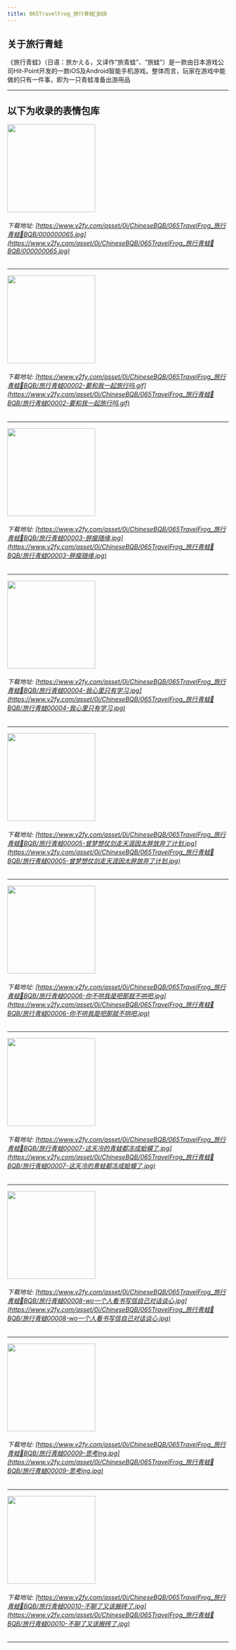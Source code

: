 ```yaml
---
title: 065TravelFrog_旅行青蛙🐸BQB
---
```


## 关于旅行青蛙

《旅行青蛙》（日语：旅かえる，又译作“旅青蛙”、“旅蛙”）是一款由日本游戏公司Hit-Point开发的一款iOS及Android智能手机游戏。整体而言，玩家在游戏中能做的只有一件事，即为一只青蛙准备出游用品


------
## 以下为收录的表情包库

<!-- more -->

<img height='200px' style='height:200px;'  src='https://www.v2fy.com/asset/0i/ChineseBQB/065TravelFrog_旅行青蛙🐸BQB/000000065.jpg' data-original='https://www.v2fy.com/asset/0i/ChineseBQB/065TravelFrog_旅行青蛙🐸BQB/000000065.jpg' /><br/><h6>下载地址: [https://www.v2fy.com/asset/0i/ChineseBQB/065TravelFrog_旅行青蛙🐸BQB/000000065.jpg](https://www.v2fy.com/asset/0i/ChineseBQB/065TravelFrog_旅行青蛙🐸BQB/000000065.jpg)</h6><hr/><img height='200px' style='height:200px;'  src='https://www.v2fy.com/asset/0i/ChineseBQB/065TravelFrog_旅行青蛙🐸BQB/旅行青蛙00002-要和我一起旅行吗.gif' data-original='https://www.v2fy.com/asset/0i/ChineseBQB/065TravelFrog_旅行青蛙🐸BQB/旅行青蛙00002-要和我一起旅行吗.gif' /><br/><h6>下载地址: [https://www.v2fy.com/asset/0i/ChineseBQB/065TravelFrog_旅行青蛙🐸BQB/旅行青蛙00002-要和我一起旅行吗.gif](https://www.v2fy.com/asset/0i/ChineseBQB/065TravelFrog_旅行青蛙🐸BQB/旅行青蛙00002-要和我一起旅行吗.gif)</h6><hr/><img height='200px' style='height:200px;'  src='https://www.v2fy.com/asset/0i/ChineseBQB/065TravelFrog_旅行青蛙🐸BQB/旅行青蛙00003-胖瘦随缘.jpg' data-original='https://www.v2fy.com/asset/0i/ChineseBQB/065TravelFrog_旅行青蛙🐸BQB/旅行青蛙00003-胖瘦随缘.jpg' /><br/><h6>下载地址: [https://www.v2fy.com/asset/0i/ChineseBQB/065TravelFrog_旅行青蛙🐸BQB/旅行青蛙00003-胖瘦随缘.jpg](https://www.v2fy.com/asset/0i/ChineseBQB/065TravelFrog_旅行青蛙🐸BQB/旅行青蛙00003-胖瘦随缘.jpg)</h6><hr/><img height='200px' style='height:200px;'  src='https://www.v2fy.com/asset/0i/ChineseBQB/065TravelFrog_旅行青蛙🐸BQB/旅行青蛙00004-我心里只有学习.jpg' data-original='https://www.v2fy.com/asset/0i/ChineseBQB/065TravelFrog_旅行青蛙🐸BQB/旅行青蛙00004-我心里只有学习.jpg' /><br/><h6>下载地址: [https://www.v2fy.com/asset/0i/ChineseBQB/065TravelFrog_旅行青蛙🐸BQB/旅行青蛙00004-我心里只有学习.jpg](https://www.v2fy.com/asset/0i/ChineseBQB/065TravelFrog_旅行青蛙🐸BQB/旅行青蛙00004-我心里只有学习.jpg)</h6><hr/><img height='200px' style='height:200px;'  src='https://www.v2fy.com/asset/0i/ChineseBQB/065TravelFrog_旅行青蛙🐸BQB/旅行青蛙00005-曾梦想仗剑走天涯因太胖放弃了计划.jpg' data-original='https://www.v2fy.com/asset/0i/ChineseBQB/065TravelFrog_旅行青蛙🐸BQB/旅行青蛙00005-曾梦想仗剑走天涯因太胖放弃了计划.jpg' /><br/><h6>下载地址: [https://www.v2fy.com/asset/0i/ChineseBQB/065TravelFrog_旅行青蛙🐸BQB/旅行青蛙00005-曾梦想仗剑走天涯因太胖放弃了计划.jpg](https://www.v2fy.com/asset/0i/ChineseBQB/065TravelFrog_旅行青蛙🐸BQB/旅行青蛙00005-曾梦想仗剑走天涯因太胖放弃了计划.jpg)</h6><hr/><img height='200px' style='height:200px;'  src='https://www.v2fy.com/asset/0i/ChineseBQB/065TravelFrog_旅行青蛙🐸BQB/旅行青蛙00006-你不哄我是吧那就不哄吧.jpg' data-original='https://www.v2fy.com/asset/0i/ChineseBQB/065TravelFrog_旅行青蛙🐸BQB/旅行青蛙00006-你不哄我是吧那就不哄吧.jpg' /><br/><h6>下载地址: [https://www.v2fy.com/asset/0i/ChineseBQB/065TravelFrog_旅行青蛙🐸BQB/旅行青蛙00006-你不哄我是吧那就不哄吧.jpg](https://www.v2fy.com/asset/0i/ChineseBQB/065TravelFrog_旅行青蛙🐸BQB/旅行青蛙00006-你不哄我是吧那就不哄吧.jpg)</h6><hr/><img height='200px' style='height:200px;'  src='https://www.v2fy.com/asset/0i/ChineseBQB/065TravelFrog_旅行青蛙🐸BQB/旅行青蛙00007-这天冷的青蛙都冻成蛤蟆了.jpg' data-original='https://www.v2fy.com/asset/0i/ChineseBQB/065TravelFrog_旅行青蛙🐸BQB/旅行青蛙00007-这天冷的青蛙都冻成蛤蟆了.jpg' /><br/><h6>下载地址: [https://www.v2fy.com/asset/0i/ChineseBQB/065TravelFrog_旅行青蛙🐸BQB/旅行青蛙00007-这天冷的青蛙都冻成蛤蟆了.jpg](https://www.v2fy.com/asset/0i/ChineseBQB/065TravelFrog_旅行青蛙🐸BQB/旅行青蛙00007-这天冷的青蛙都冻成蛤蟆了.jpg)</h6><hr/><img height='200px' style='height:200px;'  src='https://www.v2fy.com/asset/0i/ChineseBQB/065TravelFrog_旅行青蛙🐸BQB/旅行青蛙00008-wo一个人看书写信自己对话谈心.jpg' data-original='https://www.v2fy.com/asset/0i/ChineseBQB/065TravelFrog_旅行青蛙🐸BQB/旅行青蛙00008-wo一个人看书写信自己对话谈心.jpg' /><br/><h6>下载地址: [https://www.v2fy.com/asset/0i/ChineseBQB/065TravelFrog_旅行青蛙🐸BQB/旅行青蛙00008-wo一个人看书写信自己对话谈心.jpg](https://www.v2fy.com/asset/0i/ChineseBQB/065TravelFrog_旅行青蛙🐸BQB/旅行青蛙00008-wo一个人看书写信自己对话谈心.jpg)</h6><hr/><img height='200px' style='height:200px;'  src='https://www.v2fy.com/asset/0i/ChineseBQB/065TravelFrog_旅行青蛙🐸BQB/旅行青蛙00009-思考ing.jpg' data-original='https://www.v2fy.com/asset/0i/ChineseBQB/065TravelFrog_旅行青蛙🐸BQB/旅行青蛙00009-思考ing.jpg' /><br/><h6>下载地址: [https://www.v2fy.com/asset/0i/ChineseBQB/065TravelFrog_旅行青蛙🐸BQB/旅行青蛙00009-思考ing.jpg](https://www.v2fy.com/asset/0i/ChineseBQB/065TravelFrog_旅行青蛙🐸BQB/旅行青蛙00009-思考ing.jpg)</h6><hr/><img height='200px' style='height:200px;'  src='https://www.v2fy.com/asset/0i/ChineseBQB/065TravelFrog_旅行青蛙🐸BQB/旅行青蛙00010-不聊了又该搬砖了.jpg' data-original='https://www.v2fy.com/asset/0i/ChineseBQB/065TravelFrog_旅行青蛙🐸BQB/旅行青蛙00010-不聊了又该搬砖了.jpg' /><br/><h6>下载地址: [https://www.v2fy.com/asset/0i/ChineseBQB/065TravelFrog_旅行青蛙🐸BQB/旅行青蛙00010-不聊了又该搬砖了.jpg](https://www.v2fy.com/asset/0i/ChineseBQB/065TravelFrog_旅行青蛙🐸BQB/旅行青蛙00010-不聊了又该搬砖了.jpg)</h6><hr/>